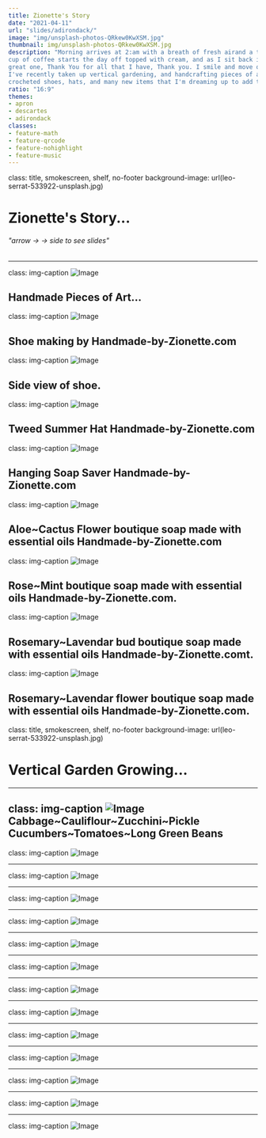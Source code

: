 ```yaml
---
title: Zionette's Story
date: "2021-04-11"
url: "slides/adirondack/"
image: "img/unsplash-photos-QRkew0KwXSM.jpg"
thumbnail: img/unsplash-photos-QRkew0KwXSM.jpg
description: "Morning arrives at 2:am with a breath of fresh airand a thankfulness of life as my feet touch the floor, how beautiful to be alive!  A fresh
cup of coffee starts the day off topped with cream, and as I sit back in my chair before popping the laptop open, I say to the
great one, Thank You for all that I have, Thank you. I smile and move on to my daily computer task ....
I've recently taken up vertical gardening, and handcrafting pieces of art such as boutique soaps seeped with essential oils, lotions, and 
crocheted shoes, hats, and many new items that I'm dreaming up to add to my new website Handmade-by-Zionette."
ratio: "16:9"
themes:
- apron
- descartes
- adirondack
classes:
- feature-math
- feature-qrcode
- feature-nohighlight
- feature-music
---
```


class: title, smokescreen, shelf, no-footer
background-image: url(leo-serrat-533922-unsplash.jpg)


# Zionette's Story...


###### "arrow -> -> side to see slides"

---
class: img-caption
![Image](HandmadeLogo3.png)

Handmade Pieces of Art... 
---
class: img-caption
![Image](Shoe.png)

Shoe making by Handmade-by-Zionette.com
---
class: img-caption
![Image](ShoeSide.JPG)

Side view of shoe.
---
class: img-caption
![Image](HatSlide.png)

Tweed Summer Hat Handmade-by-Zionette.com
---
class: img-caption
![Image](SoapSaver.png)

Hanging Soap Saver Handmade-by-Zionette.com
---
class: img-caption
![Image](SoapSaverAloe.png)

Aloe~Cactus Flower boutique soap made with essential oils Handmade-by-Zionette.com
---
class: img-caption
![Image](SoapSaverRose.png)

Rose~Mint boutique soap made with essential oils Handmade-by-Zionette.com.
---
class: img-caption
![Image](SoapSaverBud.png)

Rosemary~Lavendar bud boutique soap made with essential oils Handmade-by-Zionette.comt.
---
class: img-caption
![Image](SoapSaverFlower.png)

Rosemary~Lavendar flower boutique soap made with essential oils Handmade-by-Zionette.com.
---


class: title, smokescreen, shelf, no-footer
background-image: url(leo-serrat-533922-unsplash.jpg)

# Vertical Garden Growing...
---
class: img-caption
![Image](VerticalGarden1.png)
Cabbage~Cauliflour~Zucchini~Pickle Cucumbers~Tomatoes~Long Green Beans
---
class: img-caption
![Image](VerticalGarden2.png)

---
class: img-caption
![Image](VerticalGarden3.png)

---
class: img-caption
![Image](VerticalGarden4.png)

---
class: img-caption
![Image](VerticalGarden5.png)

---
class: img-caption
![Image](VerticalGarden6.png)

---
class: img-caption
![Image](VerticalGarden7.png)

---
class: img-caption
![Image](VerticalGarden8.png)

---
class: img-caption
![Image](VerticalGarden9.png)

---
class: img-caption
![Image](VerticalGarden10.png)

---
class: img-caption
![Image](VerticalGarden11.png)

---
class: img-caption
![Image](VerticalGarden12.png)

---
class: img-caption
![Image](VerticalGarden13.png)

---
class: img-caption
![Image](VerticalGarden14.png)


